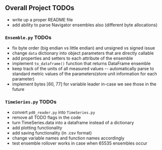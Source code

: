 ## Overall Project TODOs
- write up a proper README file 
- add ability to parse Navigator ensembles also (different byte allocations)

### `Ensemble.py` TODOs 
- fix byte order (big endian vs little endian) and unsigned vs signed issue 
- change `data` dictionary into object parameters that are directly callable
- add properties and setters to each attribute of the ensemble
- implement `to_dataframe()` function that returns DataFrame ensemble
- keep track of the units of all measured values -- automatically parse to standard metric values of the parameters(store unit information for each parameter)
- implement bytes [60, 77] for variable leader in-case we see those in the future

### `TimeSeries.py` TODOs
- convert `pd0_reader.py` into `TimeSeries.py`
- remove all TODO flags in the code
- turn TimeSeries.data into a dataframe instead of a dictionary
- add plotting functionality
- add saving functionality (in .csv format)
- change variable names and function names accordingly 
- test ensemble rollover works in case when 65535 ensembles occur